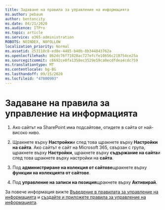 ```yaml
---
title: Задаване на правила за управление на информацията
ms.author: pebaum
author: bentoncity
ms.date: 04/21/2020
ms.audience: ITPro
ms.topic: article
ms.service: o365-administration
ROBOTS: NOINDEX, NOFOLLOW
localization_priority: Normal
ms.assetid: 253110c8-ed8e-4485-b40b-0b344843762a
ms.openlocfilehash: 862dc76f71828ac727efcfe10656c218754ce25a
ms.sourcegitcommit: c6692ce0fa1358ec3529e59ca0ecdfdea4cdc759
ms.translationtype: MT
ms.contentlocale: bg-BG
ms.lasthandoff: 09/15/2020
ms.locfileid: "47800993"
---
```

# <a name="set-up-information-management-policies"></a>Задаване на правила за управление на информацията

1. Ако сайтът на SharePoint има подсайтове, отидете в сайта от най-високо ниво.
    
2. Щракнете върху **Настройки**и след това щракнете върху **Настройки на сайта**. Ако сайтът е сайт на Microsoft 365, свързан с група, щракнете върху **Настройки**, щракнете върху **съдържание на сайта**и след това щракнете върху настройки на **сайта**.
    
3. Под **администриране на колекция от сайтове**щракнете върху **функции на колекцията от сайтове**.
    
4. Под **управление на записи на позиция**щракнете върху **Активирай**.
    
За повече информация вижте [Въведение в правилата за управление на информацията](https://go.microsoft.com/fwlink/?linkid=404239) и [създайте и приложете правила за управление на информацията](https://go.microsoft.com/fwlink/?linkid=2003916).
  

